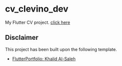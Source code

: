 # cv_clevino_dev

My Flutter CV project.
[click here](https://clevy-af.github.io/web)

## Disclaimer

This project has been built upon the following template.
- [FlutterPortfolio: Khalid Al-Saleh](https://github.com/khalid-alsaleh-dev/FlutterPortfolio?ref=flutterawesome.com)
